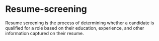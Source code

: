 # Resume-screening
Resume screening is the process of determining whether a candidate is qualified for a role based on their education, experience, and other information captured on their resume.
